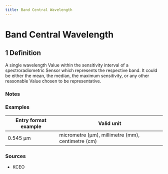 ```yaml
---
title: Band Central Wavelength
---
```


# Band Central Wavelength

## 1 Definition

A single wavelength Value within the sensitivity interval of a spectroradiometric Sensor which represents the respective band. It could be either the mean, the median, the maximum sensitivity, or any other reasonable Value chosen to be representative.

### Notes

### Examples 

| Entry format example | Valid unit                                |
|----------------------|-------------------------------------------|
| 0.545 μm             | micrometre (μm), millimetre (mm), centimetre (cm) |

### Sources 
- KCEO
